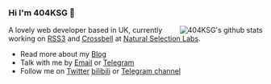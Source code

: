 ### Hi I'm 404KSG 👋

<img style="max-width: 450px" align="right" src="https://github-readme-stats.vercel.app/api?username=404KSG&show_icons=true&hide_title=true&hide=contribs&theme=dark,prs&include_all_commits=true&count_private=true" alt="404KSG's github stats"/>

A lovely web developer based in UK, currently working on [RSS3](https://rss3.io/) and [Crossbell](https://crossbell.io/) at [Natural Selection Labs](https://github.com/NaturalSelectionLabs).

- Read more about my [Blog](https://diygod.me/)
- Talk with me by [Email](mailto:i@diygod.me) or [Telegram](https://t.me/DIYgod)
- Follow me on [Twitter](https://twitter.com/DIYgod) [bilibili](https://space.bilibili.com/2267573) or [Telegram channel](https://t.me/awesomeDIYgod)

